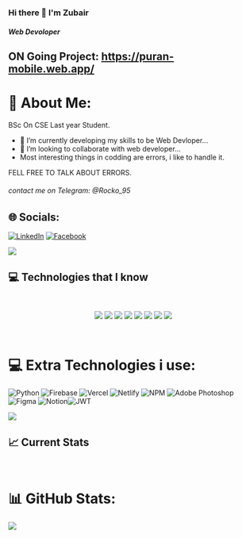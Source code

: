 ### Hi there 👋 I'm Zubair
##### Web Devoloper

## ON Going Project: https://puran-mobile.web.app/

# 💫 About Me:
BSc On CSE Last year Student.

- 🔭 I’m currently developing my skills to be Web Devloper...
- 👯 I’m looking to collaborate with web developer...
-    Most interesting things in codding are errors, 
     i like to handle it.

FELL FREE TO TALK ABOUT ERRORS.

###### contact me on Telegram: @Rocko_95
## 🌐 Socials:
[![LinkedIn](https://img.shields.io/badge/LinkedIn-%230077B5.svg?logo=linkedin&logoColor=white)](https://linkedin.com/in/https://www.linkedin.com/in/nm-zubiar-alam/) 
[![Facebook](https://img.shields.io/badge/Facebook-%231877F2.svg?logo=Facebook&logoColor=white)](https://facebook.com/https://www.facebook.com/groups/425644966232197) 


![](https://github-readme-stats.vercel.app/api/top-langs/?username=codingwithrock&theme=dark&hide_border=false&include_all_commits=false&count_private=false&layout=compact)



## :computer: Technologies that I know
<br>
<p align="center">
<img src="https://github.com/mir-hussain/mir-hussain/blob/main/images/icons/HTML.png"/>
<img src="https://github.com/mir-hussain/mir-hussain/blob/main/images/icons/css.png"/>
<img src="https://github.com/mir-hussain/mir-hussain/blob/main/images/icons/JavaScript.png"/>
<img src="https://github.com/mir-hussain/mir-hussain/blob/main/images/icons/react.png"/>
<img src="https://github.com/mir-hussain/mir-hussain/blob/main/images/icons/tailwind.png"/>
<img src="https://github.com/mir-hussain/mir-hussain/blob/main/images/icons/Bootsrap.png"/>
<img src="https://github.com/mir-hussain/mir-hussain/blob/main/images/icons/node.png"/>
<img src="https://github.com/mir-hussain/mir-hussain/blob/main/images/icons/express.png"/>
     
    
    
</p><br/>



# 💻 Extra Technologies i use:
 ![Python](https://img.shields.io/badge/python-3670A0?style=for-the-badge&logo=python&logoColor=ffdd54)  ![Firebase](https://img.shields.io/badge/firebase-%23039BE5.svg?style=for-the-badge&logo=firebase) ![Vercel](https://img.shields.io/badge/vercel-%23000000.svg?style=for-the-badge&logo=vercel&logoColor=white) ![Netlify](https://img.shields.io/badge/netlify-%23000000.svg?style=for-the-badge&logo=netlify&logoColor=#00C7B7)   ![NPM](https://img.shields.io/badge/NPM-%23000000.svg?style=for-the-badge&logo=npm&logoColor=white)  ![Adobe Photoshop](https://img.shields.io/badge/adobephotoshop-%2331A8FF.svg?style=for-the-badge&logo=adobephotoshop&logoColor=white) 	![Figma](https://img.shields.io/badge/figma-%23F24E1E.svg?style=for-the-badge&logo=figma&logoColor=white) ![Notion](https://img.shields.io/badge/Notion-%23000000.svg?style=for-the-badge&logo=notion&logoColor=white)![JWT](https://img.shields.io/badge/JWT-black?style=for-the-badge&logo=JSON%20web%20tokens)









 [![](https://visitcount.itsvg.in/api?id=codingwithrock&icon=0&color=0)](https://visitcount.itsvg.in)







## :chart_with_upwards_trend: Current Stats

<br />
<p align="center">



# 📊 GitHub Stats:

 </p>
 
 
 ![](https://github-readme-streak-stats.herokuapp.com/?user=codingwithrock&theme=dark&hide_border=false)<br/>
 


